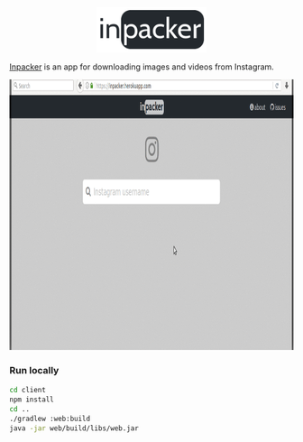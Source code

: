 <p align="center">
  <img src="/garbage/logo.png" height="80" />
</p>

[Inpacker](https://inpacker.herokuapp.com) is an app for downloading images and videos from Instagram.

<p align="center">
  <img src="/garbage/overview2.gif" height="480" />
</p>

### Run locally
```bash
cd client
npm install
cd ..
./gradlew :web:build
java -jar web/build/libs/web.jar
```
